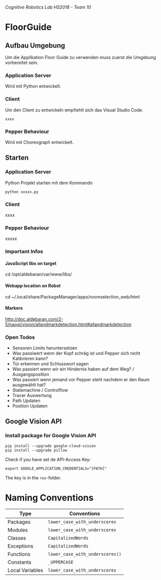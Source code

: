 _Cognitive Robotics Lab HS2018 - Team 10_

# FloorGuide
## Aufbau Umgebung
Um die Applikation Floor Guide zu verwenden muss zuerst die Umgebung vorbereitet sein.

### Application Server
Wird mit Python entwickelt.

### Client
Um den Client zu entwickeln empfiehlt sich das Visual Studio Code.
```
xxxx
```
### Pepper Behaviour
Wird mit Choreograph entwickelt.

## Starten
### Application Server
Python Projekt starten mit dem Kommando
```
python xxxxx.py
```
### Client
xxxx

### Pepper Behaviour
xxxxx

### Important Infos
#### JavaScript libs on target
cd /opt/aldebaran/var/www/libs/

#### Webapp location on Robot
cd ~/.local/share/PackageManager/apps/roomselection_web/html

#### Markers
http://doc.aldebaran.com/2-5/naoqi/vision/allandmarkdetection.html#allandmarkdetection

### Open Todos
* Sensoren Limits heruntersetzen
* Was passiwert wenn der Kopf schräg ist und Pepper sich nicht Kalibrieren kann?
* Tür erkennen und Schlusswort sagen
* Was passiert wenn wir ein Hindernis haben auf dem Weg? / Ausgangsposition
* Was passiert wenn jemand vor Pepper steht nachdem er den Raum ausgewählt hat?
* Statemachine / Controlflow
* Tracer Auswertung
* Path Updaten
* Position Updaten


## Google Vision API
### Install package for Google Vision API
```
pip install --upgrade google-cloud-vision
pip install --upgrade pillow
```
Check if you have set de API-Access Key:
```
export GOOGLE_APPLICATION_CREDENTIALS="[PATH]"
```
The key is in the `res`-folder.

#  Naming Conventions
Type | Conventions 
--- | --- 
Packages | `lower_case_with_underscores`|
Modules | `lower_case_with_underscores`
Classes | `CapitalizedWords`
Exceptions | `CapitalizedWords` 
Functions | `lower_case_with_underscores()`
Constants | `_UPPERCASE`
Local Variables | `lower_case_with_underscores`


